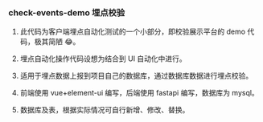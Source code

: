 ### check-events-demo 埋点校验

1. 此代码为客户端埋点自动化测试的一个小部分，即校验展示平台的 demo 代码，极其简陋 😂。

2. 埋点自动化操作代码设想为结合到 UI 自动化中进行。

3. 适用于埋点数据上报到项目自己的数据库，通过数据库数据进行埋点校验。
4. 前端使用 vue+element-ui 编写，后端使用 fastapi 编写，数据库为 mysql。
5. 数据库及表，根据实际情况可自行新增、修改、替换。

